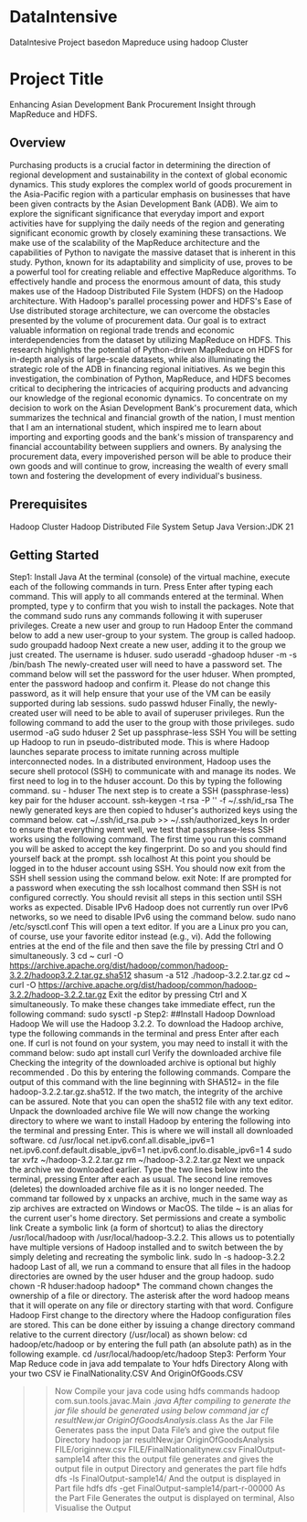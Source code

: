 # DataIntensive
DataIntesive Project basedon Mapreduce using hadoop Cluster
# Project Title
Enhancing Asian Development Bank Procurement Insight through MapReduce and HDFS.
## Overview
Purchasing products is a crucial factor in determining the direction of regional development and sustainability in the context of global economic dynamics. This study explores the complex world of goods procurement in the Asia-Pacific region with a particular emphasis on businesses that have been given contracts by the Asian Development Bank (ADB). We aim to explore the significant significance that everyday import and export activities have for supplying the daily needs of the region and generating significant economic growth by closely examining these transactions.
We make use of the scalability of the MapReduce architecture and the capabilities of Python to navigate the massive dataset that is inherent in this study. Python, known for its adaptability and simplicity of use, proves to be a powerful tool for creating reliable and effective MapReduce algorithms. To effectively handle and process the enormous amount of data, this study makes use of the Hadoop Distributed File System (HDFS) on the Hadoop architecture. With Hadoop's parallel processing power and HDFS's Ease of Use
distributed storage architecture, we can overcome the obstacles presented by the volume of procurement data.
Our goal is to extract valuable information on regional trade trends and economic interdependencies from the dataset by utilizing MapReduce on HDFS.
This research highlights the potential of Python-driven MapReduce on HDFS for in-depth analysis of large-scale datasets, while also illuminating the strategic role of the ADB in financing regional initiatives. As we begin this investigation, the combination of Python, MapReduce, and HDFS becomes critical to deciphering the intricacies of acquiring products and advancing our knowledge of the regional economic dynamics.
To concentrate on my decision to work on the Asian Development Bank's procurement data, which summarizes the technical and financial growth of the nation, 
I must mention that I am an international student, which inspired me to learn about importing and exporting goods and the bank's mission of transparency 
and financial accountability between suppliers and owners. By analysing the procurement data, 
every impoverished person will be able to produce their own goods and will continue to grow, increasing the wealth of every
small town and fostering the development of every individual's business.
## Prerequisites
Hadoop Cluster
Hadoop Distributed File System Setup
Java Version:JDK 21
## Getting Started
Step1:
Install Java
At the terminal (console) of the virtual machine, execute each of the following commands in
turn. Press Enter after typing each command. This will apply to all commands entered at the
terminal.
When prompted, type y to confirm that you wish to install the packages. Note that the
command sudo runs any commands following it with superuser privileges.
Create a new user and group to run Hadoop
Enter the command below to add a new user-group to your system. The group is called hadoop.
sudo groupadd hadoop
Next create a new user, adding it to the group we just created. The username is hduser.
sudo useradd -ghadoop hduser -m -s /bin/bash
The newly-created user will need to have a password set. The command below will set the
password for the user hduser. When prompted, enter the password hadoop and confirm
it. Please do not change this password, as it will help ensure that your use of the VM can be
easily supported during lab sessions.
sudo passwd hduser
Finally, the newly-created user will need to be able to avail of superuser privileges. Run the
following command to add the user to the group with those privileges.
sudo usermod -aG sudo hduser
2
Set up passphrase-less SSH
You will be setting up Hadoop to run in pseudo-distributed mode. This is where Hadoop
launches separate process to imitate running across multiple interconnected nodes. In a
distributed environment, Hadoop uses the secure shell protocol (SSH) to communicate with
and manage its nodes.
We first need to log in to the hduser account. Do this by typing the following command.
su - hduser
The next step is to create a SSH (passphrase-less) key pair for the hduser account.
ssh-keygen -t rsa -P '' -f ~/.ssh/id_rsa
The newly generated keys are then copied to hduser's authorized keys using the command
below.
cat ~/.ssh/id_rsa.pub >> ~/.ssh/authorized_keys
In order to ensure that everything went well, we test that passphrase-less SSH works using the
following command.
The first time you run this command you will be asked to accept the key fingerprint. Do so and
you should find yourself back at the prompt.
ssh localhost
At this point you should be logged in to the hduser account using SSH. You should now exit
from the SSH shell session using the command below.
exit
Note: If are prompted for a password when executing the ssh localhost command then SSH is
not configured correctly. You should revisit all steps in this section until SSH works as
expected.
Disable IPv6
Hadoop does not currently run over IPv6 networks, so we need to disable IPv6 using the
command below.
sudo nano /etc/sysctl.conf
This will open a text editor. If you are a Linux pro you can, of course, use your favorite editor
instead (e.g., vi).
Add the following entries at the end of the file and then save the file by pressing Ctrl and O
simultaneously.
3
cd ~
curl -O https://archive.apache.org/dist/hadoop/common/hadoop-3.2.2/hadoop3.2.2.tar.gz.sha512
shasum -a 512 ./hadoop-3.2.2.tar.gz
cd ~
curl -O https://archive.apache.org/dist/hadoop/common/hadoop-3.2.2/hadoop-3.2.2.tar.gz
Exit the editor by pressing Ctrl and X simultaneously.
To make these changes take immediate effect, run the following command:
sudo sysctl -p
Step2:
##Install Hadoop
Download Hadoop
We will use the Hadoop 3.2.2. To download the Hadoop archive, type the following commands
in the terminal and press Enter after each one.
If curl is not found on your system, you may need to install it with the command below:
sudo apt install curl
Verify the downloaded archive file
Checking the integrity of the downloaded archive is optional but highly recommended
. Do this by entering the following commands.
Compare the output of this command with the line beginning with SHA512= in the
file hadoop-3.2.2.tar.gz.sha512. If the two match, the integrity of the archive can be assured.
Note that you can open the sha512 file with any text editor.
Unpack the downloaded archive file
We will now change the working directory to where we want to install Hadoop by entering the
following into the terminal and pressing Enter. This is where we will install all downloaded
software.
cd /usr/local
net.ipv6.conf.all.disable_ipv6=1
net.ipv6.conf.default.disable_ipv6=1
net.ipv6.conf.lo.disable_ipv6=1
4
sudo tar xvfz ~/hadoop-3.2.2.tar.gz
rm ~/hadoop-3.2.2.tar.gz
Next we unpack the archive we downloaded earlier. Type the two lines below into the terminal,
pressing Enter after each as usual. The second line removes (deletes) the downloaded archive
file as it is no longer needed.
The command tar followed by x unpacks an archive, much in the same way as zip archives are
extracted on Windows or MacOS. The tilde ~ is an alias for the current user's home directory.
Set permissions and create a symbolic link
Create a symbolic link (a form of shortcut) to alias the
directory /usr/local/hadoop with /usr/local/hadoop-3.2.2. This allows us to potentially have
multiple versions of Hadoop installed and to switch between the by simply deleting and
recreating the symbolic link.
sudo ln -s hadoop-3.2.2 hadoop
Last of all, we run a command to ensure that all files in the hadoop directories are owned by
the user hduser and the group hadoop.
sudo chown -R hduser:hadoop hadoop*
The command chown changes the ownership of a file or directory. The asterisk after the word
hadoop means that it will operate on any file or directory starting with that word.
Configure Hadoop
First change to the directory where the Hadoop configuration files are stored. This can be done
either by issuing a change directory command relative to the current directory (/usr/local) as
shown below:
cd hadoop/etc/hadoop
or by entering the full path (an absolute path) as in the following example.
cd /usr/local/hadoop/etc/hadoop
Step3:
Perform Your Map Reduce code in java add tempalate to Your hdfs Directory Along with your two CSV ie FinalNationality.CSV And OriginOfGoods.CSV
>>Now Compile your java code using hdfs commands 
hadoop com.sun.tools.javac.Main *.java
>>After compiling to generate the jar file should be generated using below command
jar cf resultNew.jar OriginOfGoodsAnalysis*.class
>>As the Jar File Generates pass the input Data File’s and give the output file Directory 
hadoop jar resultNew.jar OriginOfGoodsAnalysis FILE/originnew.csv FILE/FinalNationalitynew.csv FinalOutput-sample14
>>after this the output file generates and gives the output file in output Directory and generates the part file
hdfs dfs -ls FinalOutput-sample14/
>>And the output is displayed in Part file
hdfs dfs -get FinalOutput-sample14/part-r-00000
>>As the Part File Generates the output is displayed on terminal,
>>Also Visualise the Output





